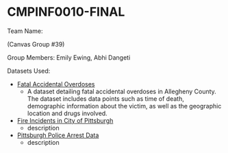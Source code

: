 # CMPINF0010-FINAL

Team Name: 

(Canvas Group #39)

Group Members: Emily Ewing, Abhi Dangeti

Datasets Used: 
* [Fatal Accidental Overdoses](https://data.wprdc.org/dataset/allegheny-county-fatal-accidental-overdoses/resource/1c59b26a-1684-4bfb-92f7-205b947530cf)
    * A dataset detailing fatal accidental overdoses in Allegheny County. The dataset includes data points such as time of death, demographic information about the victim, as well as the geographic location and drugs involved. 
* [Fire Incidents in City of Pittsburgh](https://data.wprdc.org/dataset/fire-incidents-in-city-of-pittsburgh)
    * description
* [Pittsburgh Police Arrest Data](https://data.wprdc.org/dataset/arrest-data)
    * description


